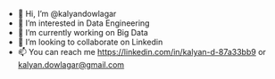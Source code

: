 - 👋 Hi, I’m @kalyandowlagar
- 👀 I’m interested in Data Engineering
- 🌱 I’m currently working on Big Data
- 💞️ I’m looking to collaborate on Linkedin
- 📫 You can reach me https://linkedin.com/in/kalyan-d-87a33bb9 or kalyan.dowlagar@gmail.com

<!---
kalyandowlagar/kalyandowlagar is a ✨ special ✨ repository because its `README.md` (this file) appears on your GitHub profile.
You can click the Preview link to take a look at your changes.
--->
